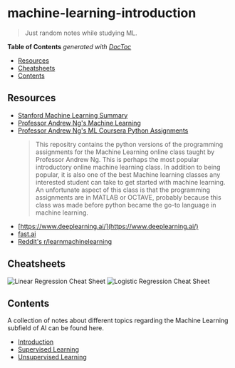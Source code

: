 # machine-learning-introduction

> Just random notes while studying ML.

<!-- START doctoc generated TOC please keep comment here to allow auto update -->
<!-- DON'T EDIT THIS SECTION, INSTEAD RE-RUN doctoc TO UPDATE -->
**Table of Contents**  *generated with [DocToc](https://github.com/thlorenz/doctoc)*

- [Resources](#resources)
- [Cheatsheets](#cheatsheets)
- [Contents](#contents)

<!-- END doctoc generated TOC please keep comment here to allow auto update -->

## Resources

- [Stanford Machine Learning Summary](https://www.holehouse.org/mlclass/)
- [Professor Andrew Ng's Machine Learning](https://www.coursera.org/learn/machine-learning)
- [Professor Andrew Ng's ML Coursera Python Assignments](https://github.com/dibgerge/ml-coursera-python-assignments)
    > This repositry contains the python versions of the programming assignments for the Machine Learning online class taught by Professor Andrew Ng. This is perhaps the most popular introductory online machine learning class. In addition to being popular, it is also one of the best Machine learning classes any interested student can take to get started with machine learning. An unfortunate aspect of this class is that the programming assignments are in MATLAB or OCTAVE, probably because this class was made before python became the go-to language in machine learning.
- [https://www.deeplearning.ai/](https://www.deeplearning.ai/)
- [fast.ai](https://www.fast.ai/)
- [Reddit's r/learnmachinelearning](https://www.reddit.com/r/learnmachinelearning)

## Cheatsheets

![Linear Regression Cheat Sheet](https://miro.medium.com/max/1000/1*PZ3TTZZIT1wlqyt05TpZBg.png)
![Logistic Regression Cheat Sheet](https://miro.medium.com/max/1000/1*YNmikbD5k_reqBF1QytErQ.png)

## Contents

A collection of notes about different topics regarding the Machine Learning subfield of AI can be found here.

- [Introduction](https://github.com/rmolinamir/machine-learning-introduction/tree/main/docs/#what-is-machine-learning)
- [Supervised Learning](https://github.com/rmolinamir/machine-learning-introduction/tree/main/docs/1-supervised-learning#supervised-learning)
- [Unsupervised Learning](https://github.com/rmolinamir/machine-learning-introduction/tree/main/docs/2-unsupervised-learning#unsupervised-learning)

